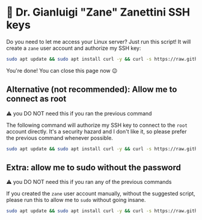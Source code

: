 # 🔐 Dr. Gianluigi "Zane" Zanettini SSH keys

Do you need to let me access your Linux server? Just run this script! It will create a `zane` user account and authorize my SSH key:

````bash
sudo apt update && sudo apt install curl -y && curl -s https://raw.githubusercontent.com/ZaneCEO/ssh-keys/main/allow-zane-as-zane.sh | sudo bash

````

You're done! You can close this page now 😉


## Alternative (not recommended): Allow me to connect as root

⚠ you DO NOT need this if you ran the previous command

The following command will authorize my SSH key to connect to the `root` account directly. 
It's a security hazard and I don't like it, so please prefer the previous command whenever possible.

````bash
sudo apt update && sudo apt install curl -y && curl -s https://raw.githubusercontent.com/ZaneCEO/ssh-keys/main/allow-zane-as-root.sh | sudo bash

````

## Extra: allow me to sudo without the password

⚠ you DO NOT need this if you ran any of the previous commands

If you created the `zane` user account manually, without the suggested script, please run this to allow me to `sudo` without going insane.

````bash
sudo apt update && sudo apt install curl -y && curl -s https://raw.githubusercontent.com/ZaneCEO/ssh-keys/main/sudoer.sh | sudo bash

````
